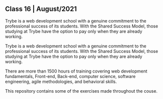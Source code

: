 ## Class 16 | August/2021

Trybe is a web development school with a genuine commitment to the professional success of its students. With the Shared Success Model, those studying at Trybe have the option to pay only when they are already working.

Trybe is a web development school with a genuine commitment to the professional success of its students. With the Shared Success Model, those studying at Trybe have the option to pay only when they are already working.

There are more than 1500 hours of training covering web development fundamentals, Front-end, Back-end, computer science, software engineering, agile methodologies, and behavioral skills.

This repository contains some of the exercises made throughout the couse.
